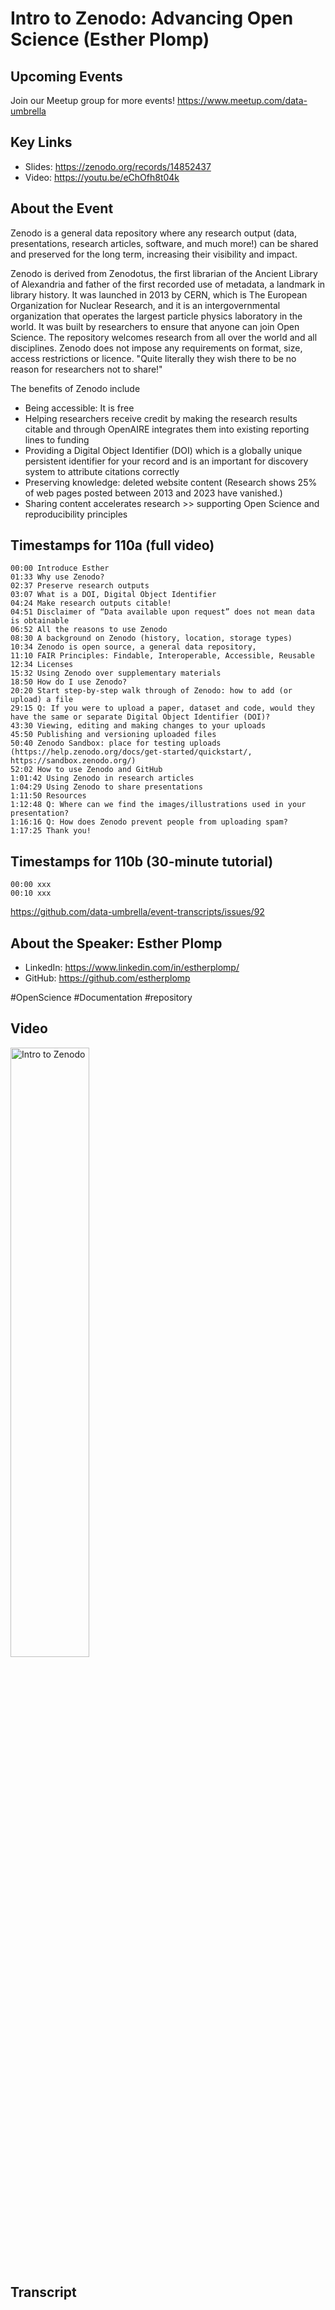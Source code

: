 # Intro to Zenodo: Advancing Open Science (Esther Plomp)

## Upcoming Events
Join our Meetup group for more events!
https://www.meetup.com/data-umbrella

## Key Links
- Slides: https://zenodo.org/records/14852437
- Video: https://youtu.be/eChOfh8t04k

## About the Event
Zenodo is a general data repository where any research output (data, presentations, research articles, software, and much more!) can be shared and preserved for the long term, increasing their visibility and impact.

Zenodo is derived from Zenodotus, the first librarian of the Ancient Library of Alexandria and father of the first recorded use of metadata, a landmark in library history.  It was launched in 2013 by CERN, which is The European Organization for Nuclear Research, and it is an intergovernmental organization that operates the largest particle physics laboratory in the world. It was built by researchers to ensure that anyone can join Open Science. The repository welcomes research from all over the world and all disciplines. Zenodo does not impose any requirements on format, size, access restrictions or licence. "Quite literally they wish there to be no reason for researchers not to share!"

The benefits of Zenodo include
- Being accessible: It is free
- Helping researchers receive credit by making the research results citable and through OpenAIRE integrates them into existing reporting lines to funding
- Providing a Digital Object Identifier (DOI) which is a globally unique persistent identifier for your record and is an important for discovery system to attribute citations correctly
- Preserving knowledge: deleted website content (Research shows 25% of web pages posted between 2013 and 2023 have vanished.)
- Sharing content accelerates research >> supporting Open Science and reproducibility principles 

## Timestamps for 110a (full video)

```
00:00 Introduce Esther
01:33 Why use Zenodo?
02:37 Preserve research outputs
03:07 What is a DOI, Digital Object Identifier
04:24 Make research outputs citable!
04:51 Disclaimer of “Data available upon request” does not mean data is obtainable
06:52 All the reasons to use Zenodo
08:30 A background on Zenodo (history, location, storage types)
10:34 Zenodo is open source, a general data repository, 
11:10 FAIR Principles: Findable, Interoperable, Accessible, Reusable
12:34 Licenses
15:32 Using Zenodo over supplementary materials
18:50 How do I use Zenodo?
20:20 Start step-by-step walk through of Zenodo: how to add (or upload) a file
29:15 Q: If you were to upload a paper, dataset and code, would they have the same or separate Digital Object Identifier (DOI)?
43:30 Viewing, editing and making changes to your uploads
45:50 Publishing and versioning uploaded files
50:40 Zenodo Sandbox: place for testing uploads (https://help.zenodo.org/docs/get-started/quickstart/, https://sandbox.zenodo.org/) 
52:02 How to use Zenodo and GitHub
1:01:42 Using Zenodo in research articles
1:04:29 Using Zenodo to share presentations
1:11:50 Resources
1:12:48 Q: Where can we find the images/illustrations used in your presentation?
1:16:16 Q: How does Zenodo prevent people from uploading spam?
1:17:25 Thank you!
```

## Timestamps for 110b (30-minute tutorial)

```
00:00 xxx
00:10 xxx
```

https://github.com/data-umbrella/event-transcripts/issues/92

## About the Speaker: Esther Plomp

- LinkedIn: https://www.linkedin.com/in/estherplomp/
- GitHub: https://github.com/estherplomp

#OpenScience #Documentation #repository


## Video
<a href="http://www.youtube.com/watch?feature=player_embedded&v=eChOfh8t04k" target="_blank"><img src="http://img.youtube.com/vi/eChOfh8t04k/0.jpg" alt="Intro to Zenodo" width="50%" /></a>

## Transcript
